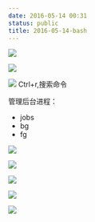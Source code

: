 ```yaml
---
date: 2016-05-14 00:31
status: public
title: 2016-05-14-bash
---
```


![](~/ddddd.PNG)

![](~/11-13-42.jpg)

![](~/00-52-21.jpg)
Ctrl+r,搜索命令

管理后台进程：
* jobs
* bg
* fg


![](~/10-52-08.jpg)

![](~/11-45-56.jpg)

![](~/14-42-30.jpg)

![](~/14-50-31.jpg)

![](~/15-02-29.jpg)

